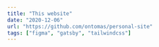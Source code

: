```yaml
---
title: "This website"
date: "2020-12-06"
url: "https://github.com/ontomas/personal-site"
tags: ["figma", "gatsby", "tailwindcss"]
---
```

